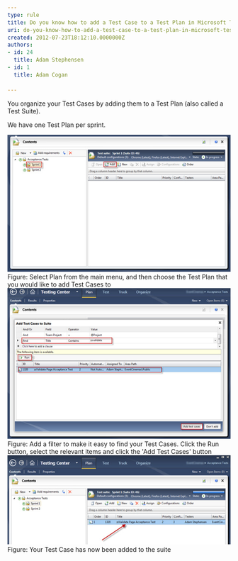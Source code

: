 ```yaml
---
type: rule
title: Do you know how to add a Test Case to a Test Plan in Microsoft Test Manager?
uri: do-you-know-how-to-add-a-test-case-to-a-test-plan-in-microsoft-test-manager
created: 2012-07-23T18:12:10.0000000Z
authors:
- id: 24
  title: Adam Stephensen
- id: 1
  title: Adam Cogan

---
```




<span class='intro'> <p>You organize your&#160;Test Cases by adding them to a Test Plan (also called a Test S​uite).</p> </span>

<p>We have one Test Plan per sprint.</p>

<img src="add-tc-to-tp-1.jpg" alt="How to add a test case to a test plan" class="ms-rteCustom-ImageArea" />
<span class="ms-rteCustom-FigureNormal">Figure&#58; Select Plan from the main menu, and then choose the Test Plan that you would like to add Test Cases to</span>

<img src="add-tc-to-tp-2.jpg" alt="How to add a test case to a test plan" class="ms-rteCustom-ImageArea" />
<span class="ms-rteCustom-FigureNormal">Figure&#58; Add a filter to make it easy to find your Test Cases. Click the Run button, select the relevant items and click the 'Add Test Cases' button</span>

<img src="add-tc-to-tp-3.jpg" alt="How to add a test case to a test plan" class="ms-rteCustom-ImageArea" />
<span class="ms-rteCustom-FigureNormal">Figure&#58; Your Test Case has now been added to the suite</span>



